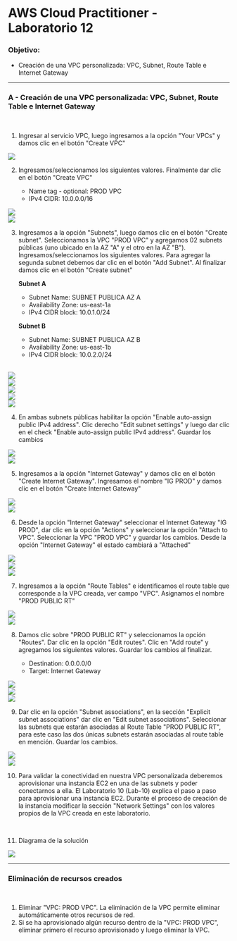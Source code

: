# AWS Cloud Practitioner - Laboratorio 12

### Objetivo: 
* Creación de una VPC personalizada: VPC, Subnet, Route Table e Internet Gateway

---

### A - Creación de una VPC personalizada: VPC, Subnet, Route Table e Internet Gateway

<br>

1. Ingresar al servicio VPC, luego ingresamos a la opción "Your VPCs" y damos clic en el botón "Create VPC"

<img src="images/lab12_01.jpg">
<br>

2.  Ingresamos/seleccionamos los siguientes valores. Finalmente dar clic en el botón "Create VPC"

    * Name tag - optional: PROD VPC
    * IPv4 CIDR: 10.0.0.0/16

<img src="images/lab12_02.jpg">
<br>

<img src="images/lab12_03.jpg">
<br>

3. Ingresamos a la opción "Subnets", luego damos clic en el botón "Create subnet". Seleccionamos la VPC "PROD VPC" y agregamos 02 subnets públicas (uno ubicado en la AZ "A" y el otro en la AZ "B"). Ingresamos/seleccionamos los siguientes valores. Para agregar la segunda subnet debemos dar clic en el botón "Add Subnet". Al finalizar damos clic en el botón "Create subnet"

    **Subnet A**
    * Subnet Name: SUBNET PUBLICA AZ A
    * Availability Zone: us-east-1a
    * IPv4 CIDR block: 10.0.1.0/24

    **Subnet B**
    * Subnet Name: SUBNET PUBLICA AZ B
    * Availability Zone: us-east-1b
    * IPv4 CIDR block: 10.0.2.0/24

<br>

<img src="images/lab12_04.jpg">
<br>

<img src="images/lab12_05.jpg">
<br>

<img src="images/lab12_06.jpg">
<br>

<img src="images/lab12_07.jpg">
<br>

<img src="images/lab12_08.jpg">
<br>

4. En ambas subnets públicas habilitar la opción "Enable auto-assign public IPv4 address". Clic derecho "Edit subnet settings" y luego dar clic en el check "Enable auto-assign public IPv4 address". Guardar los cambios

<img src="images/lab12_09.jpg">
<br>

<img src="images/lab12_10.jpg">
<br>

5. Ingresamos a la opción "Internet Gateway" y damos clic en el botón "Create Internet Gateway". Ingresamos el nombre "IG PROD" y damos clic en el botón "Create Internet Gateway"

<img src="images/lab12_11.jpg">
<br>

<img src="images/lab12_12.jpg">
<br>

6. Desde la opción "Internet Gateway" seleccionar el Internet Gateway "IG PROD", dar clic en la opción "Actions" y seleccionar la opción "Attach to VPC". Seleccionar la VPC "PROD VPC" y guardar los cambios. Desde la opción "Internet Gateway" el estado cambiará a "Attached"

<img src="images/lab12_13.jpg">
<br>

<img src="images/lab12_14.jpg">
<br>

<img src="images/lab12_15.jpg">
<br>

7. Ingresamos a la opción "Route Tables" e identificamos el route table que corresponde a la VPC creada, ver campo "VPC". Asignamos el nombre "PROD PUBLIC RT"

<img src="images/lab12_16.jpg">
<br>

<img src="images/lab12_17.jpg">
<br>

8. Damos clic sobre "PROD PUBLIC RT" y seleccionamos la opción "Routes". Dar clic en la opción "Edit routes". Clic en "Add route" y agregamos los siguientes valores. Guardar los cambios al finalizar.

    * Destination: 0.0.0.0/0
    * Target: Internet Gateway

<img src="images/lab12_18.jpg">
<br>

<img src="images/lab12_19.jpg">
<br>

<img src="images/lab12_20.jpg">
<br>

9. Dar clic en la opción "Subnet associations", en la sección "Explicit subnet associations" dar clic en "Edit subnet associations". Seleccionar las subnets que estarán asociadas al Route Table "PROD PUBLIC RT", para este caso las dos únicas subnets estarán asociadas al route table en mención. Guardar los cambios.

<img src="images/lab12_21.jpg">
<br>

<img src="images/lab12_22.jpg">
<br>

10. Para validar la conectividad en nuestra VPC personalizada deberemos aprovisionar una instancia EC2 en una de las subnets y poder conectarnos a ella. El Laboratorio 10 (Lab-10) explica el paso a paso para aprovisionar una instancia EC2. Durante el proceso de creación de la instancia modificar la sección "Network Settings" con los valores propios de la VPC creada en este laboratorio.

<br>

11. Diagrama de la solución

<img src="images/lab12_00.jpg">
<br>

---

### Eliminación de recursos creados
<br>

1. Eliminar "VPC: PROD VPC". La eliminación de la VPC permite eliminar automáticamente otros recursos de red.
2. Si se ha aprovisionado algún recurso dentro de la "VPC: PROD VPC", eliminar primero el recurso aprovisionado y luego eliminar la VPC.
